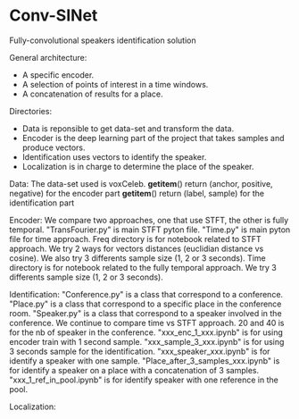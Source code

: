 # Conv-SINet
Fully-convolutional speakers identification solution

General architecture:
* A specific encoder.
* A selection of points of interest in a time windows.
* A concatenation of results for a place.

Directories:
* Data is reponsible to get data-set and transform the data.
* Encoder is the deep learning part of the project that takes samples and produce vectors.
* Identification uses vectors to identify the speaker.
* Localization is in charge to determine the place of the speaker.

Data:
The data-set used is voxCeleb.
__getitem__() return (anchor, positive, negative) for the encoder part
__getitem__() return (label, sample) for the identification part

Encoder:
We compare two approaches, one that use STFT, the other is fully temporal. 
"TransFourier.py" is main STFT pyton file.
"Time.py" is main pyton file for time approach.
Freq directory is for notebook related to STFT approach. 
We try 2 ways for vectors distances (euclidian distance vs cosine).
We also try 3 differents sample size (1, 2 or 3 seconds).
Time directory is for notebook related to the fully temporal approach. 
We try 3 differents sample size (1, 2 or 3 seconds).

Identification:
"Conference.py" is a class that correspond to a conference.
"Place.py" is a class that correspond to a specific place in the conference room.
"Speaker.py" is a class that correspond to a speaker involved in the conference.
We continue to compare time vs STFT approach.
20 and 40 is for the nb of speaker in the conference.
"xxx_enc_1_xxx.ipynb" is for using encoder train with 1 second sample.
"xxx_sample_3_xxx.ipynb" is for using 3 seconds sample for the identification.
"xxx_speaker_xxx.ipynb" is for identify a speaker with one sample.
"Place_after_3_samples_xxx.ipynb" is for identify a speaker on a place with a concatenation of 3 samples.
"xxx_1_ref_in_pool.ipynb" is for identify speaker with one reference in the pool.

Localization:






